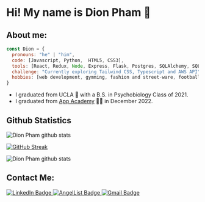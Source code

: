 # Hi! My name is Dion Pham 👋

## About me: 
```javascript
const Dion = {
  pronouns: "he" | "him",
  code: [Javascript, Python,  HTML5, CSS3],
  tools: [React, Redux, Node, Express, Flask, Postgres, SQLAlchemy, SQLite3, Heroku, Render],
  challenge: "Currently exploring Tailwind CSS, Typescript and AWS API",
  hobbies: [web development, gymming, fashion and street-ware, football]
}
```

* I graduated from UCLA 🧸 with a B.S. in Psychobiology Class of 2021. 
* I graduated from [App Academy](https://www.appacademy.io/) 🧑‍💻 in December 2022. 

## Github Statistics
<div align="left">
<aref="https://github.com/dion-pham"><img src="https://github-readme-stats-sigma-five.vercel.app/api?username=dion-pham&show_icons=true&include_all_commits=true&theme=tokyonight&hide_border=true&count_private=true" alt="Dion Pham github stats" /></a>
  
[![GitHub Streak](http://github-readme-streak-stats.herokuapp.com?user=dion-pham&theme=tokyonight_duo&date_format=M%20j%5B%2C%20Y%5D)](https://git.io/streak-stats)
  
<a ref="https://github.com/dion-pham"><img src="https://github-readme-stats-sigma-five.vercel.app/api/top-langs/?username=dion-pham&layout=compact&theme=tokyonight" alt="Dion Pham github stats" /></a>
</div>

## Contact Me: 
<div id="badges">
  <a href="https://www.linkedin.com/in/dinhan-dion-pham-9b4ab0152/">
    <img src="https://img.shields.io/badge/LinkedIn-blue?style=for-the-badge&logo=linkedin&logoColor=white" alt="LinkedIn Badge"/>
  </a>
  <a href="https://angel.co/u/dion-pham">
    <img src="https://img.shields.io/badge/AngelList-%23D4D4D4.svg?style=for-the-badge&logo=AngelList&logoColor=black" alt="AngelList Badge"/>
  </a>
    <a href="mailto:dinhanpham310@gmail.com">
    <img src="https://img.shields.io/badge/Gmail-D14836?style=for-the-badge&logo=gmail&logoColor=white" alt="Gmail Badge"/>
  </a>
</div>


<!--
**dion-pham/dion-pham** is a ✨ _special_ ✨ repository because its `README.md` (this file) appears on your GitHub profile.

Here are some ideas to get you started:

- 🔭 I’m currently working on ...
- 🌱 I’m currently learning ...
- 👯 I’m looking to collaborate on ...
- 🤔 I’m looking for help with ...
- 💬 Ask me about ...
- 📫 How to reach me: ...
- 😄 Pronouns: ...
- ⚡ Fun fact: ...
-->

